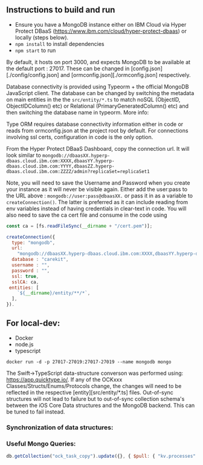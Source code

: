 ## Instructions to build and run

- Ensure you have a MongoDB instance either on IBM Cloud via Hyper Protect DBaaS (https://www.ibm.com/cloud/hyper-protect-dbaas) or locally (steps below).
- `npm install` to install dependencies
- `npm start` to run

By default, it hosts on port 3000, and expects MongoDB to be available at the default port : 27017. These can be changed in [config.json][./config/config.json] and [ormconfig.json][./ormconfig.json] respectively.

Database connectivity is provided using Typeorm + the official MongoDB JavaScript client. The database can be changed by switching the metadata on main entities in the the `src/entity/*.ts` to match noSQL (ObjectID, ObjectIDColumn() etc) or Relational (PrimaryGeneratedColumn() etc) and then switching the database name in typeorm. More info:

Type ORM requires database connectivity information either in code or reads from ormconfig.json at the project root by default. For connections involving ssl certs, configuration in code is the only option.

From the Hyper Protect DBaaS Dashboard, copy the connection url. It will look similar to
`mongodb://dbaasXX.hyperp-dbaas.cloud.ibm.com:XXXX,dbaasYY.hyperp-dbaas.cloud.ibm.com:YYYY,dbaasZZ.hyperp-dbaas.cloud.ibm.com:ZZZZ/admin?replicaSet=replicaSet1`

Note, you will need to save the Username and Password when you create your instance as it will never be visible again. Either add the user:pass to the URL above : `mongodb://user:pass@dbaasXX.` or pass it in as a variable to `createConnection()`. The latter is preferred as it can include reading from env variables instead of having credentials in clear-text in code. You will also need to save the ca cert file and consume in the code using

```javascript
const ca = [fs.readFileSync(__dirname + "/cert.pem")];
```

```javascript
createConnection({
  type: "mongodb",
  url:
    "mongodb://dbaasXX.hyperp-dbaas.cloud.ibm.com:XXXX,dbaasYY.hyperp-dbaas.cloud.ibm.com:YYYY,dbaasZZ.hyperp-dbaas.cloud.ibm.com:ZZZZ/admin?replicaSet=replicaSet1",
  database : "carekit",
  username : "",
  password : "",
  ssl: true,
  sslCA: ca,
 entities: [
    `${__dirname}/entity/**/*`,
  ],
}).
```

## For local-dev:

- Docker
- node.js
- typescript

`docker run -d -p 27017-27019:27017-27019 --name mongodb mongo`

The Swift->TypeScript data-structure converson was performed using: https://app.quicktype.io/. If any of the OCKxxx Classes/Structs/Enums/Protocols change, the changes will need to be reflected in the respective [entity][src/entity/*.ts] files. Out-of-sync structures will not lead to failure but to out-of-sync collection schema's between the iOS Core Data structures and the MongoDB backend. This can be tuned to fail instead.

### Synchronization of data structures:

### Useful Mongo Queries:

```javascript
db.getCollection("ock_task_copy").update({}, { $pull: { "kv.processes": { id: null } } }, { multi: true });
```
